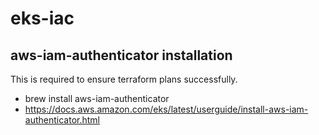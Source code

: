# eks-iac

## aws-iam-authenticator installation

This is required to ensure terraform plans successfully.

* brew install aws-iam-authenticator
* https://docs.aws.amazon.com/eks/latest/userguide/install-aws-iam-authenticator.html